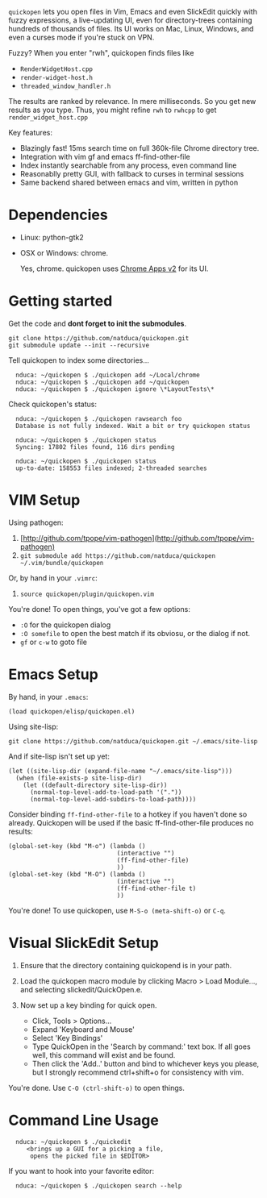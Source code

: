 `quickopen` lets you open files in Vim, Emacs and even SlickEdit quickly with fuzzy expressions, a live-updating
UI, even for directory-trees containing hundreds of thousands of files. Its UI works on Mac, Linux, Windows, and even a curses mode if you're stuck on VPN.

Fuzzy? When you enter "rwh", quickopen finds files like

- `RenderWidgetHost.cpp`
- `render-widget-host.h`
- `threaded_window_handler.h`

The results are ranked by relevance. In mere milliseconds. So you get new results
as you type. Thus, you might refine `rwh` to `rwhcpp` to get
`render_widget_host.cpp`

Key features:

- Blazingly fast! 15ms search time on full 360k-file Chrome directory tree.
- Integration with vim gf and emacs ff-find-other-file
- Index instantly searchable from any process, even command line
- Reasonablly pretty GUI, with fallback to curses in terminal sessions
- Same backend shared between emacs and vim, written in python


Dependencies
================================================================================
- Linux: python-gtk2
- OSX or Windows: chrome.

  Yes, chrome. quickopen uses [Chrome Apps v2](http://developer.chrome.com/trunk/apps/about_apps.html) for its UI.

Getting started
================================================================================

Get the code and **dont forget to init the submodules**.

    git clone https://github.com/natduca/quickopen.git
    git submodule update --init --recursive

Tell quickopen to index some directories...

      nduca: ~/quickopen $ ./quickopen add ~/Local/chrome
      nduca: ~/quickopen $ ./quickopen add ~/quickopen
      nduca: ~/quickopen $ ./quickopen ignore \*LayoutTests\*

Check quickopen's status:

      nduca: ~/quickopen $ ./quickopen rawsearch foo
      Database is not fully indexed. Wait a bit or try quickopen status

      nduca: ~/quickopen $ ./quickopen status
      Syncing: 17802 files found, 116 dirs pending

      nduca: ~/quickopen $ ./quickopen status
      up-to-date: 158553 files indexed; 2-threaded searches


VIM Setup
================================================================================

Using pathogen:

1. [http://github.com/tpope/vim-pathogen](http://github.com/tpope/vim-pathogen)
2. `git submodule add https://github.com/natduca/quickopen ~/.vim/bundle/quickopen`

Or, by hand in your `.vimrc`:

1. `source quickopen/plugin/quickopen.vim`

You're done! To open things, you've got a few options:

*  `:O` for the quickopen dialog
*  `:O somefile` to open the best match if its obviosu, or the dialog if not.
*  `gf` or `c-w` to goto file

Emacs Setup
================================================================================


By hand, in your `.emacs`:

    (load quickopen/elisp/quickopen.el)

Using site-lisp:

    git clone https://github.com/natduca/quickopen.git ~/.emacs/site-lisp


And if site-lisp isn't set up yet:

    (let ((site-lisp-dir (expand-file-name "~/.emacs/site-lisp")))
      (when (file-exists-p site-lisp-dir)
        (let ((default-directory site-lisp-dir))
          (normal-top-level-add-to-load-path '("."))
          (normal-top-level-add-subdirs-to-load-path))))

Consider binding `ff-find-other-file` to a hotkey if you haven't done
so already. Quickopen will be used if the basic ff-find-other-file produces no
results:

    (global-set-key (kbd "M-o") (lambda ()
                                  (interactive "")
                                  (ff-find-other-file)
                                  ))
    (global-set-key (kbd "M-O") (lambda ()
                                  (interactive "")
                                  (ff-find-other-file t)
                                  ))


You're done! To use quickopen, use `M-S-o (meta-shift-o)` or `C-q`. 


Visual SlickEdit Setup
================================================================================

1. Ensure that the directory containing quickopend is in your path.

2. Load the quickopen macro module by clicking Macro > Load Module..., and
    selecting slickedit/QuickOpen.e.

3. Now set up a key binding for quick open.
    - Click, Tools > Options...
    - Expand 'Keyboard and Mouse'
    - Select 'Key Bindings'
    - Type QuickOpen in the 'Search by command:' text box. If all goes well,
       this command will exist and be found.
    - Then click the 'Add..' button and bind to whichever keys you please,
       but I strongly recommend ctrl+shift+o for consistency with vim.

You're done. Use `C-O (ctrl-shift-o)` to open things.


Command Line Usage
================================================================================

      nduca: ~/quickopen $ ./quickedit
         <brings up a GUI for a picking a file,
          opens the picked file in $EDITOR>

If you want to hook into your favorite editor:

      nduca: ~/quickopen $ ./quickopen search --help
